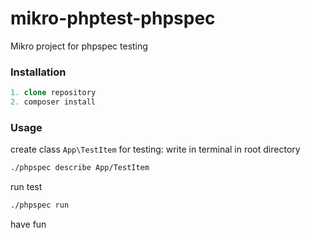 # mikro-phptest-phpspec
Mikro project for phpspec testing

### Installation

```php
1. clone repository
2. composer install
```

### Usage

create class `App\TestItem` for testing: write in terminal in root directory

```bash
./phpspec describe App/TestItem
```

run test
```bash
./phpspec run
```

have fun
